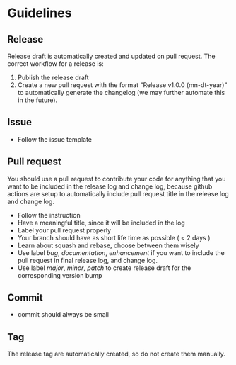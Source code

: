 # Guidelines 

## Release

Release draft is automatically created and updated on pull request. The correct workflow for a release is:

1. Publish the release draft
2. Create a new pull request with the format "Release v1.0.0 (mn-dt-year)" to automatically generate the changelog (we may further automate this in the future).


## Issue

- Follow the issue template

## Pull request

You should use a pull request to contribute your code for anything that you want to be included in the release log and change log, because github actions are setup to automatically include pull request title in the release log and change log.

- Follow the instruction
- Have a meaningful title, since it will be included in the log
- Label your pull request properly
- Your branch should have as short life time as possible ( < 2 days )
- Learn about squash and rebase, choose between them wisely
- Use label *bug*, *documentation*, *enhancement* if you want to include the pull request in final release log, and change log.
- Use label *major*, *minor*, *patch* to create release draft for the corresponding version bump

## Commit

- commit should always be small

## Tag

The release tag are automatically created, so do not create them manually.
